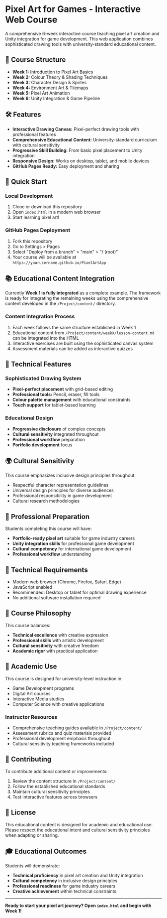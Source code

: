 # Pixel Art for Games - Interactive Web Course

A comprehensive 6-week interactive course teaching pixel art creation and Unity integration for game development. This web application combines sophisticated drawing tools with university-standard educational content.

## 🎯 Course Structure

- **Week 1:** Introduction to Pixel Art Basics
- **Week 2:** Colour Theory & Shading Techniques  
- **Week 3:** Character Design & Sprites
- **Week 4:** Environment Art & Tilemaps
- **Week 5:** Pixel Art Animation
- **Week 6:** Unity Integration & Game Pipeline

## 🛠️ Features

- **Interactive Drawing Canvas:** Pixel-perfect drawing tools with professional features
- **Comprehensive Educational Content:** University-standard curriculum with cultural sensitivity
- **Progressive Skill Building:** From basic pixel placement to Unity integration
- **Responsive Design:** Works on desktop, tablet, and mobile devices
- **GitHub Pages Ready:** Easy deployment and sharing

## 🚀 Quick Start

### Local Development
1. Clone or download this repository
2. Open `index.html` in a modern web browser
3. Start learning pixel art!

### GitHub Pages Deployment
1. Fork this repository
2. Go to Settings > Pages
3. Select "Deploy from a branch" > "main" > "/ (root)"
4. Your course will be available at `https://yourusername.github.io/PixelArtApp`

## 📚 Educational Content Integration

Currently **Week 1 is fully integrated** as a complete example. The framework is ready for integrating the remaining weeks using the comprehensive content developed in the `/Project/content/` directory.

### Content Integration Process
1. Each week follows the same structure established in Week 1
2. Educational content from `/Project/content/weekX/lesson-content.md` can be integrated into the HTML
3. Interactive exercises are built using the sophisticated canvas system
4. Assessment materials can be added as interactive quizzes

## 🎨 Technical Features

### Sophisticated Drawing System
- **Pixel-perfect placement** with grid-based editing
- **Professional tools:** Pencil, eraser, fill tools
- **Colour palette management** with educational constraints
- **Touch support** for tablet-based learning

### Educational Design
- **Progressive disclosure** of complex concepts
- **Cultural sensitivity** integrated throughout
- **Professional workflow** preparation
- **Portfolio development** focus

## 🌍 Cultural Sensitivity

This course emphasizes inclusive design principles throughout:
- Respectful character representation guidelines
- Universal design principles for diverse audiences
- Professional responsibility in game development
- Cultural research methodologies

## 💼 Professional Preparation

Students completing this course will have:
- **Portfolio-ready pixel art** suitable for game industry careers
- **Unity integration skills** for professional game development
- **Cultural competency** for international game development
- **Professional workflow** understanding

## 🔧 Technical Requirements

- Modern web browser (Chrome, Firefox, Safari, Edge)
- JavaScript enabled
- Recommended: Desktop or tablet for optimal drawing experience
- No additional software installation required

## 📖 Course Philosophy

This course balances:
- **Technical excellence** with creative expression
- **Professional skills** with artistic development  
- **Cultural sensitivity** with creative freedom
- **Academic rigor** with practical application

## 🏫 Academic Use

This course is designed for university-level instruction in:
- Game Development programs
- Digital Art courses
- Interactive Media studies
- Computer Science with creative applications

### Instructor Resources
- Comprehensive teaching guides available in `/Project/content/`
- Assessment rubrics and quiz materials provided
- Professional development emphasis throughout
- Cultural sensitivity teaching frameworks included

## 🤝 Contributing

To contribute additional content or improvements:
1. Review the content structure in `/Project/content/`
2. Follow the established educational standards
3. Maintain cultural sensitivity principles
4. Test interactive features across browsers

## 📄 License

This educational content is designed for academic and educational use. Please respect the educational intent and cultural sensitivity principles when adapting or sharing.

## 🎓 Educational Outcomes

Students will demonstrate:
- **Technical proficiency** in pixel art creation and Unity integration
- **Cultural competency** in inclusive design principles
- **Professional readiness** for game industry careers
- **Creative achievement** within technical constraints

---

**Ready to start your pixel art journey? Open `index.html` and begin with Week 1!**